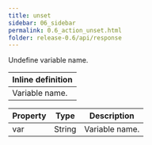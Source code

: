 ```yaml
---
title: unset
sidebar: 06_sidebar
permalink: 0.6_action_unset.html
folder: release-0.6/api/response
---
```


Undefine variable name. 

| Inline definition |
| -------- |
| Variable name. |


| Property | Type | Description |
| ------- | ------- | -------- |
| var | String | Variable name.  |

